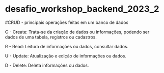 # desafio_workshop_backend_2023_2

#CRUD - principais operações feitas em um banco de dados

C - Create:
Trata-se da criação de dados ou informações, podendo ser dados de uma tabela, registros ou cadastros.

R - Read:
Leitura de informações ou dados, consultar dados.

U - Update:
Atualização e edição de informações ou dados.

D - Delete:
Deleta informações ou dados.
